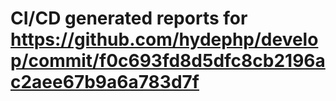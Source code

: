 # CI/CD generated reports for https://github.com/hydephp/develop/commit/f0c693fd8d5dfc8cb2196ac2aee67b9a6a783d7f
